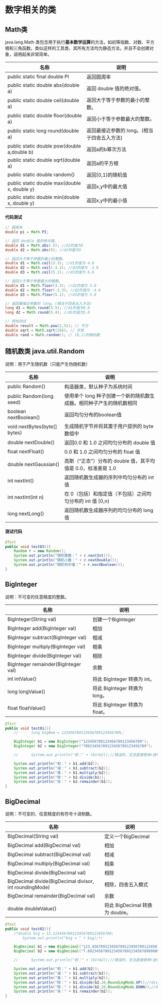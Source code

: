 # 数字相关的类

## Math类

java.lang.Math  类包含用于执行**基本数学运算**的方法，如初等指数、对数、平方根和三角函数。类似这样的工具类，其所有方法均为静态方法，并且不会创建对象，调用起来非常简单。

| 名称 | 说明 |
| ---- | ---- |
|public static final double PI |返回圆周率|
|public static double abs(double a)  |返回 double 值的绝对值。|
|public static double ceil(double a)  |返回大于等于参数的最小的整数。|
|public static double floor(double a) |返回小于等于参数最大的整数。|
|public static long round(double a)  |返回最接近参数的 long。(相当于四舍五入方法)|
|public static double pow(double a,double b)|返回a的b幂次方法|
|public static double sqrt(double a)|返回a的平方根|
|public static double random()|返回[0,1)的随机值|
|public static double max(double x, double y)|返回x,y中的最大值|
|public static double min(double x, double y)|返回x,y中的最小值|

#### 代码测试

```java
// 圆周率
double pi = Math.PI;

// 返回 double 值的绝对值。
double d1 = Math.abs(-5); //d1的值为5
double d2 = Math.abs(5); //d2的值为5

// 返回大于等于参数的最小的整数。
double d1 = Math.ceil(3.3); //d1的值为 4.0
double d2 = Math.ceil(-3.3); //d2的值为 -3.0
double d3 = Math.ceil(5.1); //d3的值为 6.0

// 返回小于等于参数最大的整数。
double d1 = Math.floor(3.3); //d1的值为 3.0
double d2 = Math.floor(-3.3); //d2的值为 -4.0
double d3 = Math.floor(5.1); //d3的值为 5.0

// 返回最接近参数的 long。(相当于四舍五入方法)
long d1 = Math.round(5.5); //d1的值为6.0
long d2 = Math.round(5.4); //d2的值为5.0

// 其他测试
double result = Math.pow(2,31); // 平方
double sqrt = Math.sqrt(256); // 开放
double rand = Math.random(); // [0,1)的随机数
```



## 随机数类 java.util.Random

说明：用于产生随机数（只能产生伪随机数）

| 名称            | 说明                         |
| --------------- | ---------------------------- |
| public Random() | 构造器类，默认种子为系统时间 |
|public Random(long seed)|使用单个 long 种子创建一个新的随机数生成器。相同种子产生的随机数相同|
|boolean nextBoolean()|返回均匀分布的boolean值|
|void nextBytes(byte[] bytes)|生成随机字节并将其置于用户提供的 byte 数组中|
|double nextDouble()|返回0.0 和 1.0 之间均匀分布的 double 值|
|float nextFloat()|0.0 和 1.0 之间均匀分布的 float 值|
|double nextGaussian()|高斯（“正态”）分布的 double 值，其平均值是 0.0，标准差是 1.0|
|int nextInt()|返回随机数生成器的序列中均匀分布的 int 值|
|int nextInt(int n)|在 0（包括）和指定值（不包括）之间均匀分布的 int 值 [0,n)|
|long nextLong()|返回随机数生成器序列的均匀分布的 long 值|

#### 测试代码

```java
@Test
public void test03(){
    Random r = new Random();
    System.out.println("随机整数：" + r.nextInt());
    System.out.println("随机小数：" + r.nextDouble());
    System.out.println("随机布尔值：" + r.nextBoolean());
}
```



## BigInteger

说明：不可变的任意精度的整数。

| 名称 | 说明 |
| ---- | ---- |
|BigInteger(String val)|创建一个BigInteger|
|BigInteger add(BigInteger val)|相加|
|BigInteger subtract(BigInteger val)|相减|
|BigInteger multiply(BigInteger val)|相乘|
|BigInteger divide(BigInteger val)|相除|
|BigInteger remainder(BigInteger val)|余数|
|int intValue()|将此 BigInteger 转换为 int。|
|long longValue()|将此 BigInteger 转换为 long。|
|float floatValue()|将此 BigInteger 转换为 float。|

```java
@Test
public void test01(){
    //      long bigNum = 123456789123456789123456789L;

    BigInteger b1 = new BigInteger("123456789123456789123456789");
    BigInteger b2 = new BigInteger("78923456789123456789123456789");

    //      System.out.println("和：" + (b1+b2));//错误的，无法直接使用+进行求和

    System.out.println("和：" + b1.add(b2));
    System.out.println("减：" + b1.subtract(b2));
    System.out.println("乘：" + b1.multiply(b2));
    System.out.println("除：" + b2.divide(b1));
    System.out.println("余：" + b2.remainder(b1));
}
```



## BigDecimal

说明：不可变的、任意精度的有符号十进制数。

| 名称 | 说明 |
| ---- | ---- |
|BigDecimal(String val)|定义一个BigDecimal|
|BigDecimal add(BigDecimal val)|相加|
|BigDecimal subtract(BigDecimal val)|相减|
|BigDecimal multiply(BigDecimal val)|相乘|
|BigDecimal divide(BigDecimal val)|相除|
|BigDecimal divide(BigDecimal divisor, int roundingMode)|相除，四舍五入模式|
|BigDecimal remainder(BigDecimal val)|余数|
|double doubleValue()|将此 BigDecimal 转换为 double。|

```java
@Test
public void test02(){
    /*double big = 12.123456789123456789123456789;
        System.out.println("big = " + big);*/

    BigDecimal b1 = new BigDecimal("123.45678912345678912345678912345678");
    BigDecimal b2 = new BigDecimal("7.8923456789123456789123456789998898888");

    //      System.out.println("和：" + (b1+b2));//错误的，无法直接使用+进行求和

    System.out.println("和：" + b1.add(b2));
    System.out.println("减：" + b1.subtract(b2));
    System.out.println("乘：" + b1.multiply(b2));
    System.out.println("除：" + b1.divide(b2,20,RoundingMode.UP));//divide(BigDecimal divisor, int scale, int roundingMode)
    System.out.println("除：" + b1.divide(b2,20,RoundingMode.DOWN));//divide(BigDecimal divisor, int scale, int roundingMode)
    System.out.println("余：" + b1.remainder(b2));
}
```

